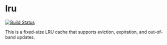# lru

[![Build Status](https://travis-ci.com/nathanjcochran/lru.svg?branch=master)](https://travis-ci.com/nathanjcochran/lru)

This is a fixed-size LRU cache that supports eviction, expiration, and
out-of-band updates.
